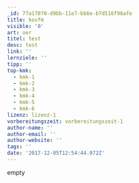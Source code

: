 ```yaml
---
_id: 77a17070-d9bb-11e7-bb6e-b7d516f96afe
title: kovfm
visible: '0'
art: oer
titel: test
desc: test
link: ''
lernziele: ''
tipp: ''
top-kmk:
  - kmk-1
  - kmk-2
  - kmk-3
  - kmk-4
  - kmk-5
  - kmk-6
lizenz: lizenz-1
vorbereitungszeit: vorbereitungszeit-1
author-name: ''
author-email: ''
author-website: ''
tags: ''
date: '2017-12-05T12:54:44.972Z'
---
```

empty
